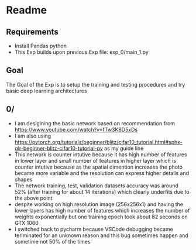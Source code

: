 # Readme
## Requirements
- Install Pandas python 
- This Exp builds upon previous Exp file: exp_0/main_1.py

## Goal
The Goal of the Exp is to setup the training and testing procedures and try basic deep learning architectures

## 0/
- I am desigining the basic network based on recommendation from https://www.youtube.com/watch?v=fTw3K8D5xDs
- I am also using https://pytorch.org/tutorials/beginner/blitz/cifar10_tutorial.html#sphx-glr-beginner-blitz-cifar10-tutorial-py as my guide line
- This network is counter intutive because it has high number of features in lower layer and small number of features in higher layer which is counter intutive because as the spatial dimention increases the photo became more variable and the resolution can express higher details and shapes
- The network training, test, validation datasets accuracy was around 52% (after training for about 14 iterations) which clearly underfits due to the above point
- despite working on high resolution image (256x256x1) and having the lower layers has high number of features which increases the number of weights exponentially but one training epoch took about 82 seconds on GTX 1060
- I switched back to pycharm because VSCode debugging became teriminated for an unknown reason and this bug sometimes happen and sometime not 50% of the times
